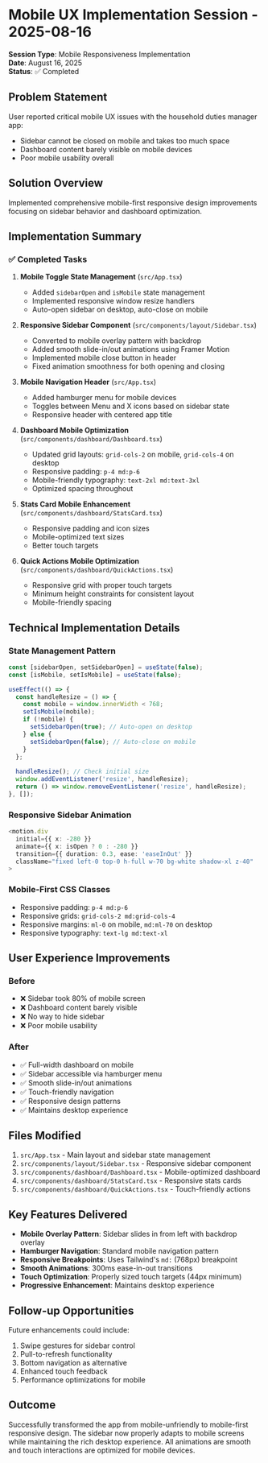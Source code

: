 # Mobile UX Implementation Session - 2025-08-16

**Session Type**: Mobile Responsiveness Implementation  
**Date**: August 16, 2025  
**Status**: ✅ Completed  

## Problem Statement

User reported critical mobile UX issues with the household duties manager app:
- Sidebar cannot be closed on mobile and takes too much space
- Dashboard content barely visible on mobile devices
- Poor mobile usability overall

## Solution Overview

Implemented comprehensive mobile-first responsive design improvements focusing on sidebar behavior and dashboard optimization.

## Implementation Summary

### ✅ Completed Tasks

1. **Mobile Toggle State Management** (`src/App.tsx`)
   - Added `sidebarOpen` and `isMobile` state management
   - Implemented responsive window resize handlers
   - Auto-open sidebar on desktop, auto-close on mobile

2. **Responsive Sidebar Component** (`src/components/layout/Sidebar.tsx`)
   - Converted to mobile overlay pattern with backdrop
   - Added smooth slide-in/out animations using Framer Motion
   - Implemented mobile close button in header
   - Fixed animation smoothness for both opening and closing

3. **Mobile Navigation Header** (`src/App.tsx`)
   - Added hamburger menu for mobile devices
   - Toggles between Menu and X icons based on sidebar state
   - Responsive header with centered app title

4. **Dashboard Mobile Optimization** (`src/components/dashboard/Dashboard.tsx`)
   - Updated grid layouts: `grid-cols-2` on mobile, `grid-cols-4` on desktop
   - Responsive padding: `p-4 md:p-6`
   - Mobile-friendly typography: `text-2xl md:text-3xl`
   - Optimized spacing throughout

5. **Stats Card Mobile Enhancement** (`src/components/dashboard/StatsCard.tsx`)
   - Responsive padding and icon sizes
   - Mobile-optimized text sizes
   - Better touch targets

6. **Quick Actions Mobile Optimization** (`src/components/dashboard/QuickActions.tsx`)
   - Responsive grid with proper touch targets
   - Minimum height constraints for consistent layout
   - Mobile-friendly spacing

## Technical Implementation Details

### State Management Pattern
```typescript
const [sidebarOpen, setSidebarOpen] = useState(false);
const [isMobile, setIsMobile] = useState(false);

useEffect(() => {
  const handleResize = () => {
    const mobile = window.innerWidth < 768;
    setIsMobile(mobile);
    if (!mobile) {
      setSidebarOpen(true); // Auto-open on desktop
    } else {
      setSidebarOpen(false); // Auto-close on mobile
    }
  };
  
  handleResize(); // Check initial size
  window.addEventListener('resize', handleResize);
  return () => window.removeEventListener('resize', handleResize);
}, []);
```

### Responsive Sidebar Animation
```typescript
<motion.div
  initial={{ x: -280 }}
  animate={{ x: isOpen ? 0 : -280 }}
  transition={{ duration: 0.3, ease: 'easeInOut' }}
  className="fixed left-0 top-0 h-full w-70 bg-white shadow-xl z-40"
>
```

### Mobile-First CSS Classes
- Responsive padding: `p-4 md:p-6`
- Responsive grids: `grid-cols-2 md:grid-cols-4`
- Responsive margins: `ml-0` on mobile, `md:ml-70` on desktop
- Responsive typography: `text-lg md:text-xl`

## User Experience Improvements

### Before
- ❌ Sidebar took 80% of mobile screen
- ❌ Dashboard content barely visible
- ❌ No way to hide sidebar
- ❌ Poor mobile usability

### After
- ✅ Full-width dashboard on mobile
- ✅ Sidebar accessible via hamburger menu
- ✅ Smooth slide-in/out animations
- ✅ Touch-friendly navigation
- ✅ Responsive design patterns
- ✅ Maintains desktop experience

## Files Modified

1. `src/App.tsx` - Main layout and sidebar state management
2. `src/components/layout/Sidebar.tsx` - Responsive sidebar component
3. `src/components/dashboard/Dashboard.tsx` - Mobile-optimized dashboard
4. `src/components/dashboard/StatsCard.tsx` - Responsive stats cards
5. `src/components/dashboard/QuickActions.tsx` - Touch-friendly actions

## Key Features Delivered

- **Mobile Overlay Pattern**: Sidebar slides in from left with backdrop overlay
- **Hamburger Navigation**: Standard mobile navigation pattern
- **Responsive Breakpoints**: Uses Tailwind's `md:` (768px) breakpoint
- **Smooth Animations**: 300ms ease-in-out transitions
- **Touch Optimization**: Properly sized touch targets (44px minimum)
- **Progressive Enhancement**: Maintains desktop experience

## Follow-up Opportunities

Future enhancements could include:
1. Swipe gestures for sidebar control
2. Pull-to-refresh functionality
3. Bottom navigation as alternative
4. Enhanced touch feedback
5. Performance optimizations for mobile

## Outcome

Successfully transformed the app from mobile-unfriendly to mobile-first responsive design. The sidebar now properly adapts to mobile screens while maintaining the rich desktop experience. All animations are smooth and touch interactions are optimized for mobile devices.